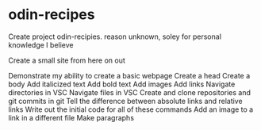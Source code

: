 # odin-recipes
Create project odin-recipies. reason unknown, soley for personal knowledge I believe

Create a small site from here on out

Demonstrate my ability to create a basic webpage
Create a head
Create a body
Add italicized text
Add bold text
Add images
Add links
Navigate directories in VSC
Navigate files in VSC
Create and clone repositories and git commits in git
Tell the difference between absolute links and relative links
Write out the initial code for all of these commands
Add an image to a link in a different file
Make paragraphs
